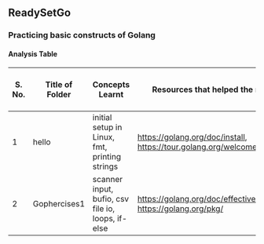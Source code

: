 ## ReadySetGo

### Practicing basic constructs of Golang

#### Analysis Table


| S. No. 	| Title of Folder 	| Concepts Learnt                                   	| Resources that helped the most                                     	| Difficulty at the time of doing it 	|
|--------	|-----------------	|---------------------------------------------------	|--------------------------------------------------------------------	|------------------------------------	|
| 1      	| hello           	| initial setup in Linux, fmt, printing strings     	| https://golang.org/doc/install,  https://tour.golang.org/welcome/1 	| 3                                  	|
| 2      	| Gophercises1    	| scanner input, bufio, csv file io, loops, if-else 	| https://golang.org/doc/effective_go.html, https://golang.org/pkg/  	| 4                                  	|                                 	|
